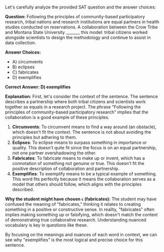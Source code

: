 Let's carefully analyze the provided SAT question and the answer choices:

**Question:**
Following the principles of community-based participatory research, tribal nations and research institutions are equal partners in health studies conducted on reservations. A collaboration between the Crow Tribe and Montana State University _______ this model: tribal citizens worked alongside scientists to design the methodology and continue to assist in data collection.

**Answer Choices:**
- A) circumvents
- B) eclipses
- C) fabricates
- D) exemplifies

**Correct Answer: D) exemplifies**

**Explanation:**
First, let's consider the context of the sentence. The sentence describes a partnership where both tribal citizens and scientists work together as equals in a research project. The phrase "Following the principles of community-based participatory research" implies that the collaboration is a good example of these principles.

1. **Circumvents**: To circumvent means to find a way around (an obstacle), which doesn't fit the context. The sentence is not about avoiding the principles but adhering to them.
2. **Eclipses**: To eclipse means to surpass something in importance or quality. This doesn't quite fit since the focus is on an equal partnership, not one partner overshadowing the other.
3. **Fabricates**: To fabricate means to make up or invent, which has a connotation of something not genuine or true. This doesn't fit the positive description of collaboration and partnership.
4. **Exemplifies**: To exemplify means to be a typical example of something. This word fits perfectly because it means the collaboration serves as a model that others should follow, which aligns with the principles described.

**Why the student might have chosen `c` (fabricates):**
The student may have confused the meaning of "fabricates," thinking it relates to creating something in a positive or constructive sense. In reality, "fabricates" often implies making something up or falsifying, which doesn't match the context of demonstrating true collaborative research. Understanding nuanced vocabulary is key in questions like these.

By focusing on the meanings and nuances of each word in context, we can see why "exemplifies" is the most logical and precise choice for this sentence.